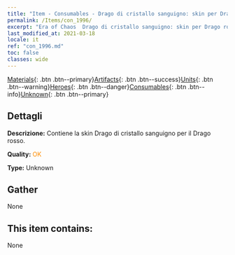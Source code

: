 ```yaml
---
title: "Item - Consumables - Drago di cristallo sanguigno: skin per Drago rosso"
permalink: /Items/con_1996/
excerpt: "Era of Chaos  Drago di cristallo sanguigno: skin per Drago rosso"
last_modified_at: 2021-03-18
locale: it
ref: "con_1996.md"
toc: false
classes: wide
---
```

 [Materials](/it/Items/){: .btn .btn--primary}[Artifacts](/it/Items/Artifacts/){: .btn .btn--success}[Units](/it/Items/Units/){: .btn .btn--warning}[Heroes](/it/Items/Heroes/){: .btn .btn--danger}[Consumables](/it/Items/Consumables/){: .btn .btn--info}[Unknown](/it/Items/Unknown/){: .btn .btn--primary}

## Dettagli
 **Descrizione:** Contiene la skin Drago di cristallo sanguigno per il Drago rosso.

 **Quality:** <span style="color: #FF8C00">OK</span>

 **Type:** Unknown

## Gather

  None

## This item contains:

  None

